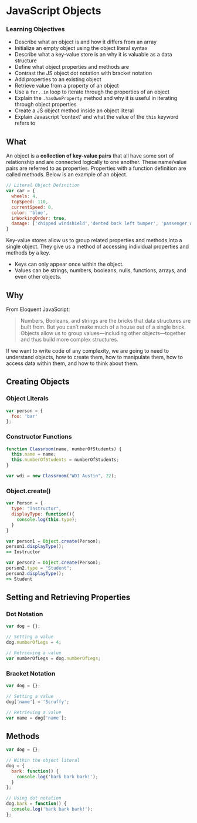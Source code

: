 # JavaScript Objects

### Learning Objectives

* Describe what an object is and how it differs from an array
* Initialize an empty object using the object literal syntax
* Describe what a key-value store is an why it is valuable as a data structure
* Define what object properties and methods are
* Contrast the JS object dot notation with bracket notation
* Add properties to an existing object 
* Retrieve value from a property of an object 
* Use a `for..in` loop to iterate through the properties of an object
* Explain the `.hasOwnProperty` method and why it is useful in iterating through object properties
* Create a JS object method inside an object literal
* Explain Javascript 'context' and what the value of the `this` keyword refers to

## What

An object is a **collection of key-value pairs** that all have some sort of relationship and are connected logically to one another. These name/value pairs are referred to as properties. Properties with a function definition are called methods. Below is an example of an object.

```js
// Literal Object Definition
var car = {
  wheels: 4,
  topSpeed: 110,
  currentSpeed: 0,
  color: 'blue',
  inWorkingOrder: true,
  damage: ['chipped windshield','dented back left bumper', 'passenger window squeaks']
}
```

Key-value stores allow us to group related properties and methods into a single object. They give us a method of accessing individual properties and methods by a key.

- Keys can only appear once within the object.
- Values can be strings, numbers, booleans, nulls, functions, arrays, and even other objects.

## Why

From Eloquent JavaScript:

> Numbers, Booleans, and strings are the bricks that data structures are built from. But you can’t make much of a house out of a single brick. Objects allow us to group values—including other objects—together and thus build more complex structures.

If we want to write code of any complexity, we are going to need to understand objects, how to create them, how to manipulate them, how to access data within them, and how to think about them.

## Creating Objects

### Object Literals

```js
var person = {
  foo: 'bar'
};
```

### Constructor Functions

```js
function Classroom(name, numberOfStudents) {
  this.name = name;
  this.numberOfStudents = numberOfStudents;
}

var wdi = new Classroom("WDI Austin", 22);
```

### Object.create()

```js
var Person = {
  type: "Instructor",
  displayType: function(){
    console.log(this.type);
  }
}

var person1 = Object.create(Person);
person1.displayType();
=> Instructor

var person2 = Object.create(Person);
person2.type = "Student";
person2.displayType();
=> Student
```

## Setting and Retrieving Properties 

### Dot Notation

```js
var dog = {};

// Setting a value
dog.numberOfLegs = 4;

// Retrieving a value
var numberOfLegs = dog.numberOfLegs;
```

### Bracket Notation

```js
var dog = {};

// Setting a value
dog['name'] = 'Scruffy';

// Retrieving a value
var name = dog['name'];
```

## Methods

```js
var dog = {};

// Within the object literal
dog = {
  bark: function() {
    console.log('bark bark bark!');
  }
};

// Using dot notation 
dog.bark = function() {
  console.log('bark bark bark!');
};
```

